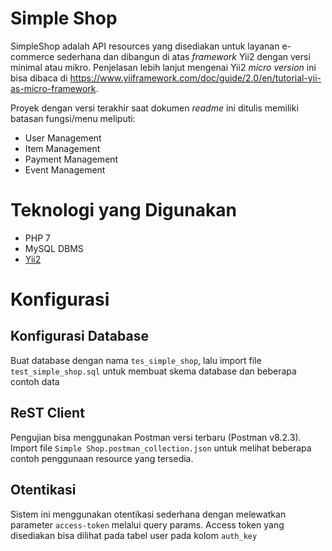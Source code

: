 Simple Shop
===========

SimpleShop adalah API resources yang disediakan untuk layanan e-commerce sederhana dan dibangun di atas *framework* Yii2 dengan versi minimal atau mikro. Penjelasan lebih lanjut mengenai Yii2 *micro version* ini bisa dibaca di https://www.yiiframework.com/doc/guide/2.0/en/tutorial-yii-as-micro-framework.

Proyek dengan versi terakhir saat dokumen *readme* ini ditulis memiliki batasan fungsi/menu meliputi:
- User Management
- Item Management
- Payment Management
- Event Management

Teknologi yang Digunakan
========================

- PHP 7
- MySQL DBMS 
- [Yii2](https://www.yiiframework.com/doc/guide)

Konfigurasi
===========
## Konfigurasi Database
Buat database dengan nama `tes_simple_shop`, lalu import file `test_simple_shop.sql` untuk membuat skema database dan beberapa contoh data

## ReST Client
Pengujian bisa menggunakan Postman versi terbaru (Postman v8.2.3). Import file `Simple Shop.postman_collection.json` untuk melihat beberapa contoh penggunaan resource yang tersedia.

## Otentikasi
Sistem ini menggunakan otentikasi sederhana dengan melewatkan parameter `access-token` melalui query params. Access token yang disediakan bisa dilihat pada tabel user pada kolom `auth_key`
